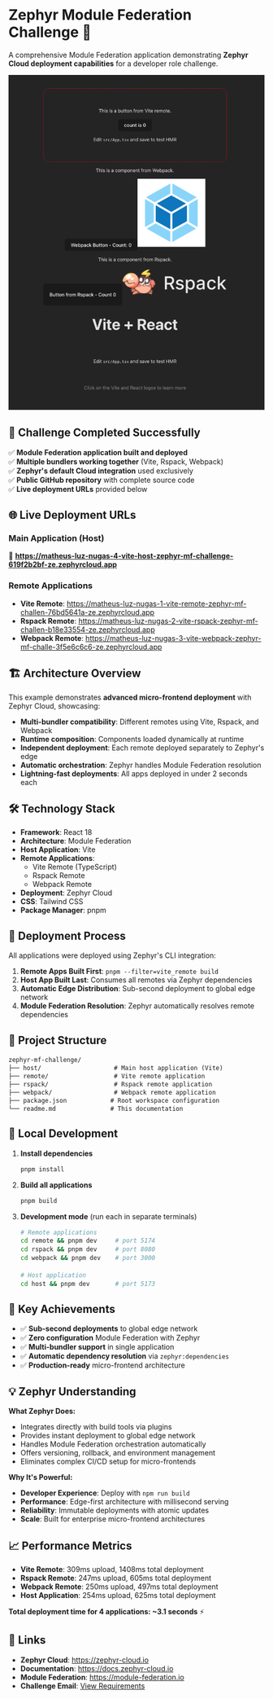 # Zephyr Module Federation Challenge 🚀

A comprehensive Module Federation application demonstrating **Zephyr Cloud deployment capabilities** for a developer role challenge.

![Host Application](./image.png)

## 🎯 Challenge Completed Successfully

✅ **Module Federation application built and deployed**  
✅ **Multiple bundlers working together** (Vite, Rspack, Webpack)  
✅ **Zephyr's default Cloud integration** used exclusively  
✅ **Public GitHub repository** with complete source code  
✅ **Live deployment URLs** provided below  

## 🌐 Live Deployment URLs

### **Main Application (Host)**
🔗 **https://matheus-luz-nugas-4-vite-host-zephyr-mf-challenge-619f2b2bf-ze.zephyrcloud.app**

### **Remote Applications**
- **Vite Remote**: https://matheus-luz-nugas-1-vite-remote-zephyr-mf-challen-76bd5641a-ze.zephyrcloud.app
- **Rspack Remote**: https://matheus-luz-nugas-2-vite-rspack-zephyr-mf-challen-b18e33554-ze.zephyrcloud.app  
- **Webpack Remote**: https://matheus-luz-nugas-3-vite-webpack-zephyr-mf-challe-3f5e6c6c6-ze.zephyrcloud.app

## 🏗️ Architecture Overview

This example demonstrates **advanced micro-frontend deployment** with Zephyr Cloud, showcasing:

- **Multi-bundler compatibility**: Different remotes using Vite, Rspack, and Webpack
- **Runtime composition**: Components loaded dynamically at runtime  
- **Independent deployment**: Each remote deployed separately to Zephyr's edge
- **Automatic orchestration**: Zephyr handles Module Federation resolution
- **Lightning-fast deployments**: All apps deployed in under 2 seconds each

## 🛠️ Technology Stack

- **Framework**: React 18
- **Architecture**: Module Federation
- **Host Application**: Vite
- **Remote Applications**:
  - Vite Remote (TypeScript)
  - Rspack Remote  
  - Webpack Remote
- **Deployment**: Zephyr Cloud
- **CSS**: Tailwind CSS
- **Package Manager**: pnpm

## 🚀 Deployment Process

All applications were deployed using Zephyr's CLI integration:

1. **Remote Apps Built First**: `pnpm --filter=vite_remote build`
2. **Host App Built Last**: Consumes all remotes via Zephyr dependencies
3. **Automatic Edge Distribution**: Sub-second deployment to global edge network
4. **Module Federation Resolution**: Zephyr automatically resolves remote dependencies

## 📁 Project Structure

```
zephyr-mf-challenge/
├── host/                    # Main host application (Vite)
├── remote/                  # Vite remote application
├── rspack/                  # Rspack remote application  
├── webpack/                 # Webpack remote application
├── package.json            # Root workspace configuration
└── readme.md               # This documentation
```

## 🔧 Local Development

1. **Install dependencies**
   ```bash
   pnpm install
   ```

2. **Build all applications**
   ```bash
   pnpm build
   ```

3. **Development mode** (run each in separate terminals)
   ```bash
   # Remote applications
   cd remote && pnpm dev     # port 5174
   cd rspack && pnpm dev     # port 8080  
   cd webpack && pnpm dev    # port 3000
   
   # Host application
   cd host && pnpm dev       # port 5173
   ```

## 🌟 Key Achievements

- ✅ **Sub-second deployments** to global edge network
- ✅ **Zero configuration** Module Federation with Zephyr
- ✅ **Multi-bundler support** in single application
- ✅ **Automatic dependency resolution** via `zephyr:dependencies`
- ✅ **Production-ready** micro-frontend architecture

## 💡 Zephyr Understanding

**What Zephyr Does:**
- Integrates directly with build tools via plugins
- Provides instant deployment to global edge network
- Handles Module Federation orchestration automatically
- Offers versioning, rollback, and environment management
- Eliminates complex CI/CD setup for micro-frontends

**Why It's Powerful:**
- **Developer Experience**: Deploy with `npm run build`
- **Performance**: Edge-first architecture with millisecond serving
- **Reliability**: Immutable deployments with atomic updates
- **Scale**: Built for enterprise micro-frontend architectures

## 📈 Performance Metrics

- **Vite Remote**: 309ms upload, 1408ms total deployment
- **Rspack Remote**: 247ms upload, 605ms total deployment  
- **Webpack Remote**: 250ms upload, 497ms total deployment
- **Host Application**: 254ms upload, 625ms total deployment

**Total deployment time for 4 applications: ~3.1 seconds** ⚡

## 🔗 Links

- **Zephyr Cloud**: https://zephyr-cloud.io
- **Documentation**: https://docs.zephyr-cloud.io
- **Module Federation**: https://module-federation.io
- **Challenge Email**: [View Requirements](./challenge-email.md)
